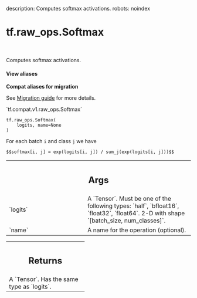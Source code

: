 description: Computes softmax activations.
robots: noindex

# tf.raw_ops.Softmax

<!-- Insert buttons and diff -->

<table class="tfo-notebook-buttons tfo-api nocontent" align="left">

</table>



Computes softmax activations.

<section class="expandable">
  <h4 class="showalways">View aliases</h4>
  <p>
<b>Compat aliases for migration</b>
<p>See
<a href="https://www.tensorflow.org/guide/migrate">Migration guide</a> for
more details.</p>
<p>`tf.compat.v1.raw_ops.Softmax`</p>
</p>
</section>

<pre class="devsite-click-to-copy prettyprint lang-py tfo-signature-link">
<code>tf.raw_ops.Softmax(
    logits, name=None
)
</code></pre>



<!-- Placeholder for "Used in" -->

For each batch `i` and class `j` we have

    $$softmax[i, j] = exp(logits[i, j]) / sum_j(exp(logits[i, j]))$$

<!-- Tabular view -->
 <table class="responsive fixed orange">
<colgroup><col width="214px"><col></colgroup>
<tr><th colspan="2"><h2 class="add-link">Args</h2></th></tr>

<tr>
<td>
`logits`
</td>
<td>
A `Tensor`. Must be one of the following types: `half`, `bfloat16`, `float32`, `float64`.
2-D with shape `[batch_size, num_classes]`.
</td>
</tr><tr>
<td>
`name`
</td>
<td>
A name for the operation (optional).
</td>
</tr>
</table>



<!-- Tabular view -->
 <table class="responsive fixed orange">
<colgroup><col width="214px"><col></colgroup>
<tr><th colspan="2"><h2 class="add-link">Returns</h2></th></tr>
<tr class="alt">
<td colspan="2">
A `Tensor`. Has the same type as `logits`.
</td>
</tr>

</table>

